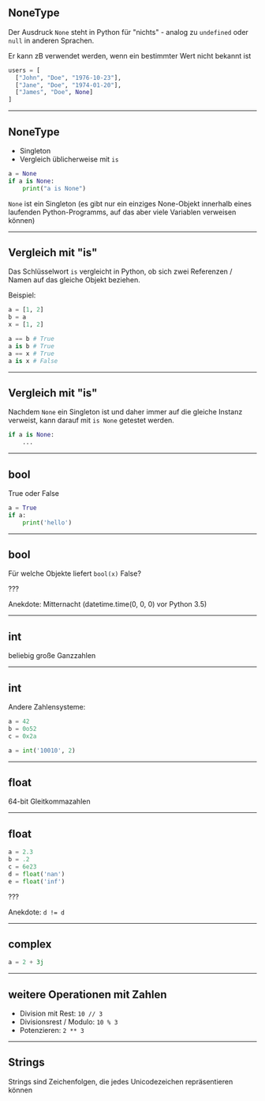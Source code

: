 ## NoneType

Der Ausdruck `None` steht in Python für "nichts" - analog zu `undefined` oder `null` in anderen Sprachen.

Er kann zB verwendet werden, wenn ein bestimmter Wert nicht bekannt ist

```py
users = [
  ["John", "Doe", "1976-10-23"],
  ["Jane", "Doe", "1974-01-20"],
  ["James", "Doe", None]
]
```

---

## NoneType

- Singleton
- Vergleich üblicherweise mit `is`

```py
a = None
if a is None:
    print("a is None")
```

`None` ist ein Singleton (es gibt nur ein einziges None-Objekt innerhalb eines laufenden Python-Programms, auf das aber viele Variablen verweisen können)

---

## Vergleich mit "is"

Das Schlüsselwort `is` vergleicht in Python, ob sich zwei Referenzen / Namen auf das gleiche Objekt beziehen.

Beispiel:

```py
a = [1, 2]
b = a
x = [1, 2]

a == b # True
a is b # True
a == x # True
a is x # False
```

---

## Vergleich mit "is"

Nachdem `None` ein Singleton ist und daher immer auf die gleiche Instanz verweist, kann darauf mit `is None` getestet werden.

```py
if a is None:
    ...
```

---

## bool

True oder False

```py
a = True
if a:
    print('hello')
```

---

## bool

Für welche Objekte liefert `bool(x)` False?

???

Anekdote: Mitternacht (datetime.time(0, 0, 0) vor Python 3.5)

---

## int

beliebig große Ganzzahlen

---

## int

Andere Zahlensysteme:

```py
a = 42
b = 0o52
c = 0x2a
```

```py
a = int('10010', 2)
```

---

## float

64-bit Gleitkommazahlen

---

## float

```py
a = 2.3
b = .2
c = 6e23
d = float('nan')
e = float('inf')
```

???

Anekdote: `d != d`

---

## complex

```py
a = 2 + 3j
```

---

## weitere Operationen mit Zahlen

- Division mit Rest: `10 // 3`
- Divisionsrest / Modulo: `10 % 3`
- Potenzieren: `2 ** 3`

---

## Strings

Strings sind Zeichenfolgen, die jedes Unicodezeichen repräsentieren können
